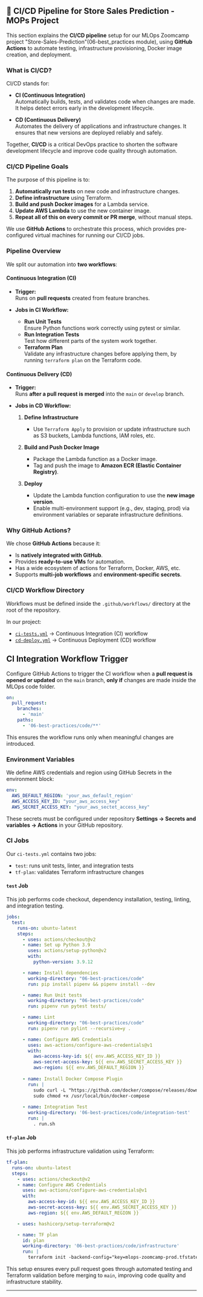 ## 🚀 CI/CD Pipeline for Store Sales Prediction - MOPs Project


This section explains the **CI/CD pipeline** setup for our MLOps Zoomcamp project "Store-Sales-Prediction"(06-best_practices module), using **GitHub Actions** to automate testing, infrastructure provisioning, Docker image creation, and deployment.


### What is CI/CD?

CI/CD stands for:

- **CI (Continuous Integration)**  
  Automatically builds, tests, and validates code when changes are made. It helps detect errors early in the development lifecycle.

- **CD (Continuous Delivery)**  
  Automates the delivery of applications and infrastructure changes. It ensures that new versions are deployed reliably and safely.

Together, **CI/CD** is a critical DevOps practice to shorten the software development lifecycle and improve code quality through automation.


### CI/CD Pipeline Goals

The purpose of this pipeline is to:

1. **Automatically run tests** on new code and infrastructure changes.
2. **Define infrastructure** using Terraform.
3. **Build and push Docker images** for a Lambda service.
4. **Update AWS Lambda** to use the new container image.
5. **Repeat all of this on every commit or PR merge**, without manual steps.

We use **GitHub Actions** to orchestrate this process, which provides pre-configured virtual machines for running our CI/CD jobs.


### Pipeline Overview

We split our automation into **two workflows**:

#### Continuous Integration (CI)

- **Trigger:**  
  Runs on **pull requests** created from feature branches.

- **Jobs in CI Workflow:**
  - **Run Unit Tests**  
    Ensure Python functions work correctly using pytest or similar.
  - **Run Integration Tests**  
    Test how different parts of the system work together.
  - **Terraform Plan**  
    Validate any infrastructure changes before applying them, by running `terraform plan` on the Terraform code.

#### Continuous Delivery (CD)

- **Trigger:**  
  Runs **after a pull request is merged** into the `main` or `develop` branch.

- **Jobs in CD Workflow:**

  1. **Define Infrastructure**
     - Use `Terraform Apply` to provision or update infrastructure such as S3 buckets, Lambda functions, IAM roles, etc.

  2. **Build and Push Docker Image**
     - Package the Lambda function as a Docker image.
     - Tag and push the image to **Amazon ECR (Elastic Container Registry)**.

  3. **Deploy**
     - Update the Lambda function configuration to use the **new image version**.
     - Enable multi-environment support (e.g., dev, staging, prod) via environment variables or separate infrastructure definitions.

### Why GitHub Actions?

We chose **GitHub Actions** because it:

- Is **natively integrated with GitHub**.
- Provides **ready-to-use VMs** for automation.
- Has a wide ecosystem of actions for Terraform, Docker, AWS, etc.
- Supports **multi-job workflows** and **environment-specific secrets**.

### CI/CD Workflow Directory

Workflows must be defined inside the `.github/workflows/` directory at the root of the repository.

In our project:

- [`ci-tests.yml`](https://github.com/MuhammadShifa/store-sales-prediction-mlops/blob/main/.github/workflows/ci-tests.yml) → Continuous Integration (CI) workflow
- [`cd-deploy.yml`](https://github.com/MuhammadShifa/store-sales-prediction-mlops/blob/main/.github/workflows/cd-deploy.yml) → Continuous Deployment (CD) workflow


## CI Integration Workflow Trigger

Configure GitHub Actions to trigger the CI workflow when a **pull request is opened or updated** on the `main` branch, **only if** changes are made inside the MLOps code folder.

```yaml
on:
  pull_request:
    branches:
      - 'main'
    paths:
      - '06-best-practices/code/**'
```

This ensures the workflow runs only when meaningful changes are introduced.


### Environment Variables

We define AWS credentials and region using GitHub Secrets in the environment block:

```yaml
env:
  AWS_DEFAULT_REGION: 'your_aws_default_region'
  AWS_ACCESS_KEY_ID: "your_aws_access_key"
  AWS_SECRET_ACCESS_KEY: "your_aws_sectet_access_key"
```

These secrets must be configured under repository **Settings → Secrets and variables → Actions** in your GitHub repository.

### CI Jobs

Our `ci-tests.yml` contains two jobs:

- `test`: runs unit tests, linter, and integration tests
- `tf-plan`: validates Terraform infrastructure changes


#### `test` Job

This job performs code checkout, dependency installation, testing, linting, and integration testing.

```yaml
jobs:
  test:
    runs-on: ubuntu-latest
    steps:
      - uses: actions/checkout@v2
      - name: Set up Python 3.9
        uses: actions/setup-python@v2
        with:
          python-version: 3.9.12

      - name: Install dependencies
        working-directory: "06-best-practices/code"
        run: pip install pipenv && pipenv install --dev

      - name: Run Unit tests
        working-directory: "06-best-practices/code"
        run: pipenv run pytest tests/

      - name: Lint
        working-directory: "06-best-practices/code"
        run: pipenv run pylint --recursive=y .

      - name: Configure AWS Credentials
        uses: aws-actions/configure-aws-credentials@v1
        with:
          aws-access-key-id: ${{ env.AWS_ACCESS_KEY_ID }}
          aws-secret-access-key: ${{ env.AWS_SECRET_ACCESS_KEY }}
          aws-region: ${{ env.AWS_DEFAULT_REGION }}
      
      - name: Install Docker Compose Plugin
        run: |
          sudo curl -L "https://github.com/docker/compose/releases/download/1.29.2/docker-compose-$(uname -s)-$(uname -m)" -o /usr/local/bin/docker-compose
          sudo chmod +x /usr/local/bin/docker-compose
      
      - name: Integration Test
        working-directory: '06-best-practices/code/integration-test'
        run: |
          . run.sh
```

#### `tf-plan` Job

This job performs infrastructure validation using Terraform:

```yaml
tf-plan:
  runs-on: ubuntu-latest
  steps:
    - uses: actions/checkout@v2
    - name: Configure AWS Credentials
      uses: aws-actions/configure-aws-credentials@v1
      with:
        aws-access-key-id: ${{ env.AWS_ACCESS_KEY_ID }}
        aws-secret-access-key: ${{ env.AWS_SECRET_ACCESS_KEY }}
        aws-region: ${{ env.AWS_DEFAULT_REGION }}

    - uses: hashicorp/setup-terraform@v2

    - name: TF plan
      id: plan
      working-directory: '06-best-practices/code/infrastructure'
      run: |
        terraform init -backend-config="key=mlops-zoomcamp-prod.tfstate" --reconfigure && terraform plan --var-file vars/prod.tfvars```

```

This setup ensures every pull request goes through automated testing and Terraform validation before merging to `main`, improving code quality and infrastructure stability.

---
